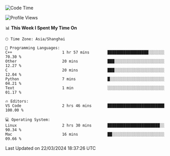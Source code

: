 <!--START_SECTION:waka-->
![Code Time](http://img.shields.io/badge/Code%20Time-369%20hrs%2049%20mins-blue)

![Profile Views](http://img.shields.io/badge/Profile%20Views-11-blue)

📊 **This Week I Spent My Time On** 

```text
🕑︎ Time Zone: Asia/Shanghai

💬 Programming Languages: 
C++                      1 hr 57 mins        ██████████████████░░░░░░░   70.30 % 
Other                    20 mins             ███░░░░░░░░░░░░░░░░░░░░░░   12.27 % 
C                        20 mins             ███░░░░░░░░░░░░░░░░░░░░░░   12.04 % 
Python                   7 mins              █░░░░░░░░░░░░░░░░░░░░░░░░   04.21 % 
Text                     1 min               ░░░░░░░░░░░░░░░░░░░░░░░░░   01.17 % 

🔥 Editors: 
VS Code                  2 hrs 46 mins       █████████████████████████   100.00 % 

💻 Operating System: 
Linux                    2 hrs 30 mins       ███████████████████████░░   90.34 % 
Mac                      16 mins             ██░░░░░░░░░░░░░░░░░░░░░░░   09.66 % 
```


 Last Updated on 22/03/2024 18:37:26 UTC
<!--END_SECTION:waka-->
